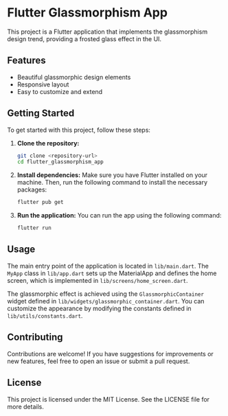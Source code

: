 # Flutter Glassmorphism App

This project is a Flutter application that implements the glassmorphism design trend, providing a frosted glass effect in the UI.

## Features

- Beautiful glassmorphic design elements
- Responsive layout
- Easy to customize and extend

## Getting Started

To get started with this project, follow these steps:

1. **Clone the repository:**
   ```bash
   git clone <repository-url>
   cd flutter_glassmorphism_app
   ```

2. **Install dependencies:**
   Make sure you have Flutter installed on your machine. Then, run the following command to install the necessary packages:
   ```bash
   flutter pub get
   ```

3. **Run the application:**
   You can run the app using the following command:
   ```bash
   flutter run
   ```

## Usage

The main entry point of the application is located in `lib/main.dart`. The `MyApp` class in `lib/app.dart` sets up the MaterialApp and defines the home screen, which is implemented in `lib/screens/home_screen.dart`.

The glassmorphic effect is achieved using the `GlassmorphicContainer` widget defined in `lib/widgets/glassmorphic_container.dart`. You can customize the appearance by modifying the constants defined in `lib/utils/constants.dart`.

## Contributing

Contributions are welcome! If you have suggestions for improvements or new features, feel free to open an issue or submit a pull request.

## License

This project is licensed under the MIT License. See the LICENSE file for more details.